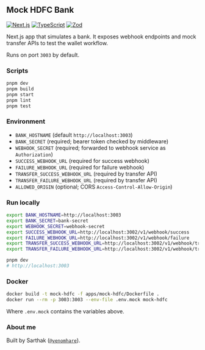 ## Mock HDFC Bank

[![Next.js](https://img.shields.io/badge/Next.js-15-000000?logo=nextdotjs&logoColor=white)](https://nextjs.org/)
[![TypeScript](https://img.shields.io/badge/TypeScript-5.x-3178C6?logo=typescript&logoColor=white)](https://www.typescriptlang.org/)
[![Zod](https://img.shields.io/badge/Zod-3-3068B7)](https://zod.dev/)

Next.js app that simulates a bank. It exposes webhook endpoints and mock transfer APIs to test the wallet workflow.

Runs on port `3003` by default.

### Scripts

```bash
pnpm dev
pnpm build
pnpm start
pnpm lint
pnpm test
```

### Environment

- `BANK_HOSTNAME` (default `http://localhost:3003`)
- `BANK_SECRET` (required; bearer token checked by middleware)
- `WEBHOOK_SECRET` (required; forwarded to webhook service as `Authorization`)
- `SUCCESS_WEBHOOK_URL` (required for success webhook)
- `FAILURE_WEBHOOK_URL` (required for failure webhook)
- `TRANSFER_SUCCESS_WEBHOOK_URL` (required by transfer API)
- `TRANSFER_FAILURE_WEBHOOK_URL` (required by transfer API)
- `ALLOWED_ORIGIN` (optional; CORS `Access-Control-Allow-Origin`)

### Run locally

```bash
export BANK_HOSTNAME=http://localhost:3003
export BANK_SECRET=bank-secret
export WEBHOOK_SECRET=webhook-secret
export SUCCESS_WEBHOOK_URL=http://localhost:3002/v1/webhook/success
export FAILURE_WEBHOOK_URL=http://localhost:3002/v1/webhook/failure
export TRANSFER_SUCCESS_WEBHOOK_URL=http://localhost:3002/v1/webhook/transfer/success
export TRANSFER_FAILURE_WEBHOOK_URL=http://localhost:3002/v1/webhook/transfer/failure

pnpm dev
# http://localhost:3003
```

### Docker

```bash
docker build -t mock-hdfc -f apps/mock-hdfc/Dockerfile .
docker run --rm -p 3003:3003 --env-file .env.mock mock-hdfc
```

Where `.env.mock` contains the variables above.

### About me

Built by Sarthak ([`@venomhare`](https://github.com/venomhare)).

